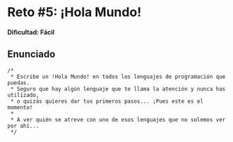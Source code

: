 # Reto #5: ¡Hola Mundo!

#### Dificultad: Fácil

## Enunciado

```
/*
 * Escribe un !Hola Mundo! en todos los lenguajes de programación que puedas.
 * Seguro que hay algún lenguaje que te llama la atención y nunca has utilizado,
 * o quizás quieres dar tus primeros pasos... ¡Pues este es el momento!
 *
 * A ver quién se atreve con uno de esos lenguajes que no solemos ver por ahí...
 */
```
